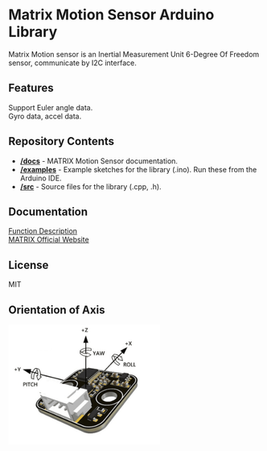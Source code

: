 # Matrix Motion Sensor Arduino Library
Matrix Motion sensor is an Inertial Measurement Unit 6-Degree Of Freedom sensor, 
communicate by I2C interface.
## Features
Support Euler angle data.<br>
Gyro data, accel data.
## Repository Contents
* [**/docs**](./docs) - MATRIX Motion Sensor documentation.
* [**/examples**](./examples) - Example sketches for the library (.ino). Run these from the Arduino IDE.
* [**/src**](./src) - Source files for the library (.cpp, .h).

## Documentation
[Function Description](https://matrix-robotics.github.io/MatrixMotionSensor/) <br>
[MATRIX Official Website](https://matrixrobotics.com/)

## License
MIT

## Orientation of Axis
<img src="https://github.com/Matrix-Robotics/MatrixMotionSensor/blob/main/docs/_media/axis.png" width="60%">
